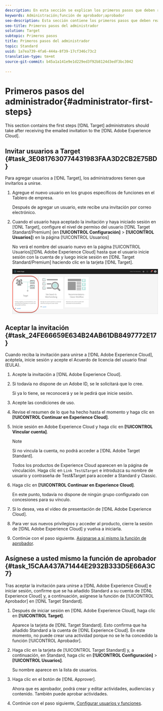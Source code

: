 ```yaml
---
description: En esta sección se explican los primeros pasos que deben realizar los administradores de Target tras recibir por correo electrónico la invitación de Adobe Experience Cloud.
keywords: Administración;función de aprobador;aprobador
seo-description: Esta sección contiene los primeros pasos que deben realizar los administradores de Adobe Target tras recibir la invitación por correo electrónico de Adobe Experience Cloud.
seo-title: Primeros pasos del administrador
solution: Target
subtopic: Primeros pasos
title: Primeros pasos del administrador
topic: Standard
uuid: 1a7ea739-4fa6-444a-8f39-17cf346c73c2
translation-type: tm+mt
source-git-commit: b45a1a141e9e1d229ed3f92b8124d3edf3bc3042

---
```



# Primeros pasos del administrador{#administrator-first-steps}

This section contains the first steps [!DNL Target] administrators should take after receiving the emailed invitation to the [!DNL Adobe Experience Cloud].

## Invitar usuarios a Target {#task_3E0817630774431983FAA3D2CB2E75BD}

Para agregar usuarios a [!DNL Target], los administradores tienen que invitarlos a unirse.

1. Agregue el nuevo usuario en los grupos específicos de funciones en el Tablero de empresa.

   Después de agregar un usuario, este recibe una invitación por correo electrónico.

1. Cuando el usuario haya aceptado la invitación y haya iniciado sesión en [!DNL Target], configure el nivel de permiso del usuario [!DNL Target Standard/Premium] (en **[!UICONTROL Configuración]** &gt; **[!UICONTROL Usuarios]**) en la página [!UICONTROL Usuarios]

   No verá el nombre del usuario nuevo en la página [!UICONTROL Usuarios][!DNL Adobe Experience Cloud] hasta que el usuario inicie sesión con la cuenta de y luego inicie sesión en [!DNL Target Standard/Premium] haciendo clic en la tarjeta [!DNL Target].

   ![Tarjeta de destino](/help/administrating-target/assets/target_card_new.png)

## Aceptar la invitación {#task_24FE66659E634B24AB61DB8497772E17}

Cuando reciba la invitación para unirse a [!DNL Adobe Experience Cloud], acéptela, inicie sesión y acepte el Acuerdo de licencia del usuario final (EULA).

1. Acepte la invitación a [!DNL Adobe Experience Cloud].
1. Si todavía no dispone de un Adobe ID, se le solicitará que lo cree.

   Si ya lo tiene, se reconocerá y se le pedirá que inicie sesión.
1. Acepte las condiciones de uso.
1. Revise el resumen de lo que ha hecho hasta el momento y haga clic en **[!UICONTROL Continuar en Experience Cloud]**.
1. Inicie sesión en Adobe Experience Cloud y haga clic en **[!UICONTROL Vincular cuenta]**.

   >[!NOTE]
   >
   >Si no vincula la cuenta, no podrá acceder a [!DNL Adobe Target Standard].

   Todos los productos de Experience Cloud aparecen en la página de vinculación. Haga clic en `Link Test&Target` e introduzca su nombre de usuario y contraseña de Test&amp;Target para acceder a Standard y Classic.
1. Haga clic en **[!UICONTROL Continuar en Experience Cloud]**.

   En este punto, todavía no dispone de ningún grupo configurado con concesiones para su vínculo.
1. Si lo desea, vea el vídeo de presentación de [!DNL Adobe Experience Cloud].
1. Para ver sus nuevos privilegios y acceder al producto, cierre la sesión de [!DNL Adobe Experience Cloud] y vuelva a iniciarla.
1. Continúe con el paso siguiente. [Asignarse a sí mismo la función de aprobador](../administrating-target/start-target.md#task_15CAA437A71444E2932B333D5E66A3C7).

## Asígnese a usted mismo la función de aprobador {#task_15CAA437A71444E2932B333D5E66A3C7}

Tras aceptar la invitación para unirse a [!DNL Adobe Experience Cloud] e iniciar sesión, confirme que se ha añadido Standard a su cuenta de [!DNL Experience Cloud] y, a continuación, asígnese la función de [!UICONTROL Aprobador] en [!DNL Target Standard].

1. Después de iniciar sesión en [!DNL Adobe Experience Cloud], haga clic en **[!UICONTROL Target]**.

   Aparece la tarjeta de [!DNL Target Standard]. Esto confirma que ha añadido Standard a la cuenta de [!DNL Experience Cloud]. En este momento, no puede crear una actividad porque no se le ha concedido la función [!UICONTROL Aprobador].
1. Haga clic en la tarjeta de [!UICONTROL Target Standard] y, a continuación, en Standard, haga clic en **[!UICONTROL Configuración]** &gt; **[!UICONTROL Usuarios]**.

   Su nombre aparece en la lista de usuarios.
1. Haga clic en el botón de [!DNL Approver].

   Ahora que es aprobador, podrá crear y editar actividades, audiencias y contenido. También puede aprobar actividades.
1. Continúe con el paso siguiente, [Configurar usuarios y funciones](../administrating-target/c-user-management/c-user-management/user-management.md#concept_501166A5F8FB4964A3AAA15D6095C6BE).
